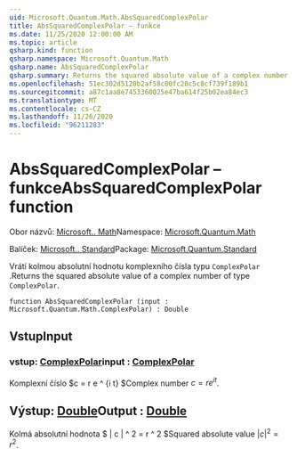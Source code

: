```yaml
---
uid: Microsoft.Quantum.Math.AbsSquaredComplexPolar
title: AbsSquaredComplexPolar – funkce
ms.date: 11/25/2020 12:00:00 AM
ms.topic: article
qsharp.kind: function
qsharp.namespace: Microsoft.Quantum.Math
qsharp.name: AbsSquaredComplexPolar
qsharp.summary: Returns the squared absolute value of a complex number of type `ComplexPolar`.
ms.openlocfilehash: 51ec302d5120b2af58c00fc20c5c8cf739f189b1
ms.sourcegitcommit: a87c1aa8e7453360025e47ba614f25b02ea84ec3
ms.translationtype: MT
ms.contentlocale: cs-CZ
ms.lasthandoff: 11/26/2020
ms.locfileid: "96211283"
---
```

# <a name="abssquaredcomplexpolar-function"></a><span data-ttu-id="b6923-102">AbsSquaredComplexPolar – funkce</span><span class="sxs-lookup"><span data-stu-id="b6923-102">AbsSquaredComplexPolar function</span></span>

<span data-ttu-id="b6923-103">Obor názvů: [Microsoft.. Math](xref:Microsoft.Quantum.Math)</span><span class="sxs-lookup"><span data-stu-id="b6923-103">Namespace: [Microsoft.Quantum.Math](xref:Microsoft.Quantum.Math)</span></span>

<span data-ttu-id="b6923-104">Balíček: [Microsoft.. Standard](https://nuget.org/packages/Microsoft.Quantum.Standard)</span><span class="sxs-lookup"><span data-stu-id="b6923-104">Package: [Microsoft.Quantum.Standard](https://nuget.org/packages/Microsoft.Quantum.Standard)</span></span>


<span data-ttu-id="b6923-105">Vrátí kolmou absolutní hodnotu komplexního čísla typu `ComplexPolar` .</span><span class="sxs-lookup"><span data-stu-id="b6923-105">Returns the squared absolute value of a complex number of type `ComplexPolar`.</span></span>

```qsharp
function AbsSquaredComplexPolar (input : Microsoft.Quantum.Math.ComplexPolar) : Double
```


## <a name="input"></a><span data-ttu-id="b6923-106">Vstup</span><span class="sxs-lookup"><span data-stu-id="b6923-106">Input</span></span>

### <a name="input--complexpolar"></a><span data-ttu-id="b6923-107">vstup: [ComplexPolar](xref:Microsoft.Quantum.Math.ComplexPolar)</span><span class="sxs-lookup"><span data-stu-id="b6923-107">input : [ComplexPolar](xref:Microsoft.Quantum.Math.ComplexPolar)</span></span>

<span data-ttu-id="b6923-108">Komplexní číslo $c = r e ^ {i t} $</span><span class="sxs-lookup"><span data-stu-id="b6923-108">Complex number $c = r e^{i t}$.</span></span>



## <a name="output--double"></a><span data-ttu-id="b6923-109">Výstup: [Double](xref:microsoft.quantum.lang-ref.double)</span><span class="sxs-lookup"><span data-stu-id="b6923-109">Output : [Double](xref:microsoft.quantum.lang-ref.double)</span></span>

<span data-ttu-id="b6923-110">Kolmá absolutní hodnota $ | c | ^ 2 = r ^ 2 $</span><span class="sxs-lookup"><span data-stu-id="b6923-110">Squared absolute value $|c|^2 = r^2$.</span></span>